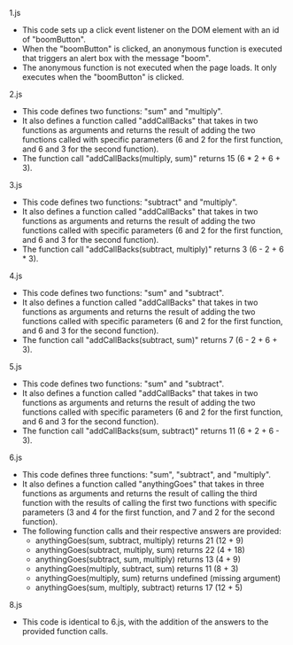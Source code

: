1.js

-   This code sets up a click event listener on the DOM element with an id of "boomButton".
-   When the "boomButton" is clicked, an anonymous function is executed that triggers an alert box with the message "boom".
-   The anonymous function is not executed when the page loads. It only executes when the "boomButton" is clicked.

2.js

-   This code defines two functions: "sum" and "multiply".
-   It also defines a function called "addCallBacks" that takes in two functions as arguments and returns the result of adding the two functions called with specific parameters (6 and 2 for the first function, and 6 and 3 for the second function).
-   The function call "addCallBacks(multiply, sum)" returns 15 (6 * 2 + 6 + 3).

3.js

-   This code defines two functions: "subtract" and "multiply".
-   It also defines a function called "addCallBacks" that takes in two functions as arguments and returns the result of adding the two functions called with specific parameters (6 and 2 for the first function, and 6 and 3 for the second function).
-   The function call "addCallBacks(subtract, multiply)" returns 3 (6 - 2 + 6 * 3).

4.js

-   This code defines two functions: "sum" and "subtract".
-   It also defines a function called "addCallBacks" that takes in two functions as arguments and returns the result of adding the two functions called with specific parameters (6 and 2 for the first function, and 6 and 3 for the second function).
-   The function call "addCallBacks(subtract, sum)" returns 7 (6 - 2 + 6 + 3).

5.js

-   This code defines two functions: "sum" and "subtract".
-   It also defines a function called "addCallBacks" that takes in two functions as arguments and returns the result of adding the two functions called with specific parameters (6 and 2 for the first function, and 6 and 3 for the second function).
-   The function call "addCallBacks(sum, subtract)" returns 11 (6 + 2 + 6 - 3).

6.js

-   This code defines three functions: "sum", "subtract", and "multiply".
-   It also defines a function called "anythingGoes" that takes in three functions as arguments and returns the result of calling the third function with the results of calling the first two functions with specific parameters (3 and 4 for the first function, and 7 and 2 for the second function).
-   The following function calls and their respective answers are provided:
    -   anythingGoes(sum, subtract, multiply) returns 21 (12 + 9)
    -   anythingGoes(subtract, multiply, sum) returns 22 (4 + 18)
    -   anythingGoes(subtract, sum, multiply) returns 13 (4 + 9)
    -   anythingGoes(multiply, subtract, sum) returns 11 (8 + 3)
    -   anythingGoes(multiply, sum) returns undefined (missing argument)
    -   anythingGoes(sum, multiply, subtract) returns 17 (12 + 5)

8.js

-   This code is identical to 6.js, with the addition of the answers to the provided function calls.